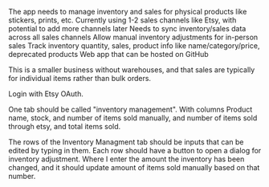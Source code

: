The app needs to manage inventory and sales for physical products like stickers, prints, etc.
Currently using 1-2 sales channels like Etsy, with potential to add more channels later
Needs to sync inventory/sales data across all sales channels
Allow manual inventory adjustments for in-person sales
Track inventory quantity, sales, product info like name/category/price, deprecated products
Web app that can be hosted on GitHub

This is a smaller business without warehouses, and that sales are typically for individual items rather than bulk orders.

Login with Etsy OAuth.

One tab should be called "inventory management". With columns Product name, stock, and number of items sold manually, and number of items sold through etsy, and total items sold.

The rows of the Inventory Managment tab should be inputs that can be edited by typing in them.
Each row should have a button to open a dialog for inventory adjustment. Where I enter the amount the inventory has been changed, and it should update amount of items sold manually based on that number.